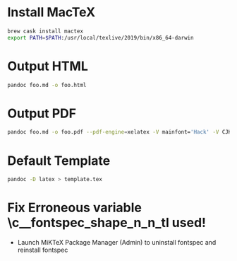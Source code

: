 # Install MacTeX
```sh
brew cask install mactex
export PATH=$PATH:/usr/local/texlive/2019/bin/x86_64-darwin
```

# Output HTML
```sh
pandoc foo.md -o foo.html
```

# Output PDF
```sh
pandoc foo.md -o foo.pdf --pdf-engine=xelatex -V mainfont='Hack' -V CJKmainfont='Source Han Sans SC' -V papersize=A4 -V geometry:margin=1in -V colorlinks
```

# Default Template
```sh
pandoc -D latex > template.tex
```

# Fix Erroneous variable \c__fontspec_shape_n_n_tl used!
* Launch MiKTeX Package Manager (Admin) to uninstall fontspec and reinstall fontspec
